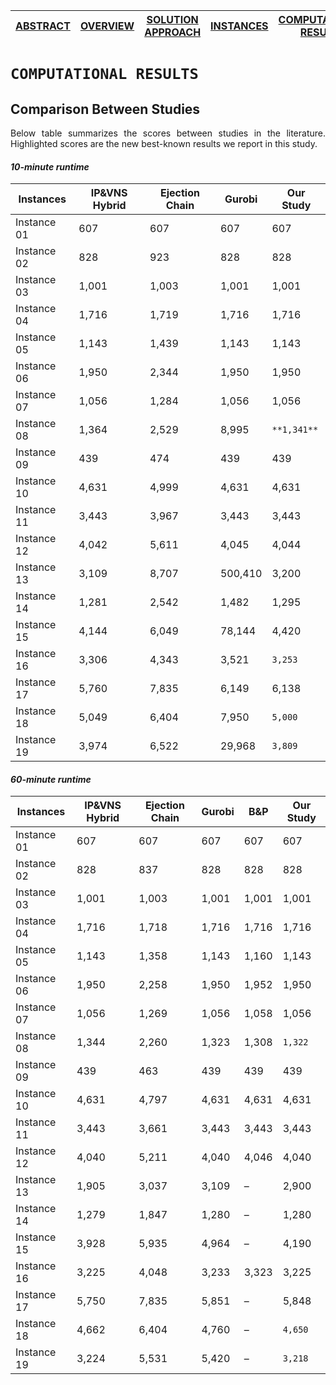 [ABSTRACT](/README.md) | [OVERVIEW](/Overview/README.md)  | [SOLUTION APPROACH](/SolutionApproach/README.md)  | [INSTANCES](/Instances/README.md)  | [COMPUTATIONAL RESULTS](/ComputationalResults/README.md)
------------- | ------------- | ------------- | ------------- | -------------

`COMPUTATIONAL RESULTS`
====================
## Comparison Between Studies

<p align="justify">Below table summarizes the scores between studies in the literature. Highlighted scores are the new best-known results we report in this study.
  
  #### *10-minute runtime*
  
  Instances | IP&VNS Hybrid | Ejection Chain | Gurobi | Our Study
  --- | --- | --- | --- | --- 
  Instance 01 | 607 | 607 | 607 | 607
  Instance 02 | 828 | 923 | 828 | 828
  Instance 03 | 1,001 | 1,003 | 1,001 | 1,001
  Instance 04 | 1,716 | 1,719 | 1,716 | 1,716
  Instance 05 | 1,143 | 1,439 | 1,143 | 1,143
  Instance 06 | 1,950 | 2,344 | 1,950 | 1,950
  Instance 07 | 1,056 | 1,284 | 1,056 | 1,056
  Instance 08 | 1,364 | 2,529 | 8,995 | `**1,341**`
  Instance 09 | 439 | 474 | 439 | 439
  Instance 10 | 4,631 | 4,999 | 4,631 | 4,631
  Instance 11 | 3,443 | 3,967 | 3,443 | 3,443
  Instance 12 | 4,042 | 5,611 | 4,045 | 4,044
  Instance 13 | 3,109 | 8,707 | 500,410 | 3,200
  Instance 14 | 1,281 | 2,542 | 1,482 | 1,295
  Instance 15 | 4,144 | 6,049 | 78,144 | 4,420
  Instance 16 | 3,306 | 4,343 | 3,521 | `3,253`
  Instance 17 | 5,760 | 7,835 | 6,149 | 6,138
  Instance 18 | 5,049 | 6,404 | 7,950 | `5,000`
  Instance 19 | 3,974 | 6,522 | 29,968 | `3,809`

  #### *60-minute runtime*
  
  Instances | IP&VNS Hybrid | Ejection Chain | Gurobi | B&P | Our Study
  --- | --- | --- | --- | --- | --- | 
  Instance 01 | 607 | 607 | 607 | 607 | 607
  Instance 02 | 828 | 837 | 828 | 828 | 828
  Instance 03 | 1,001 | 1,003 | 1,001 | 1,001 | 1,001
  Instance 04 | 1,716 | 1,718 | 1,716 | 1,716 | 1,716
  Instance 05 | 1,143 | 1,358 | 1,143 | 1,160 | 1,143
  Instance 06 | 1,950 | 2,258 | 1,950 | 1,952 | 1,950
  Instance 07 | 1,056 | 1,269 | 1,056 | 1,058 | 1,056
  Instance 08 | 1,344 | 2,260 | 1,323 | 1,308 | `1,322`
  Instance 09 | 439 | 463 | 439 | 439 | 439
  Instance 10 | 4,631 | 4,797 | 4,631 | 4,631 | 4,631
  Instance 11 | 3,443 | 3,661 | 3,443 | 3,443 | 3,443
  Instance 12 | 4,040 | 5,211 | 4,040 | 4,046 | 4,040
  Instance 13 | 1,905 | 3,037 | 3,109 | – | 2,900
  Instance 14 | 1,279 | 1,847 | 1,280 | – | 1,280
  Instance 15 | 3,928 | 5,935 | 4,964 | – | 4,190
  Instance 16 | 3,225 | 4,048 | 3,233 | 3,323 | 3,225
  Instance 17 | 5,750 | 7,835 | 5,851 | – | 5,848
  Instance 18 | 4,662 | 6,404 | 4,760 | – | `4,650`
  Instance 19 | 3,224 | 5,531 | 5,420 | – | `3,218`

